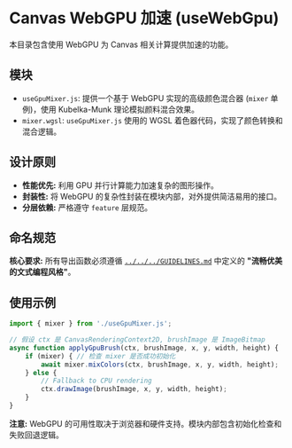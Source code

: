 # Canvas WebGPU 加速 (useWebGpu)

本目录包含使用 WebGPU 为 Canvas 相关计算提供加速的功能。

## 模块

-   `useGpuMixer.js`: 提供一个基于 WebGPU 实现的高级颜色混合器 (`mixer` 单例)，使用 Kubelka-Munk 理论模拟颜料混合效果。
-   `mixer.wgsl`: `useGpuMixer.js` 使用的 WGSL 着色器代码，实现了颜色转换和混合逻辑。

## 设计原则

-   **性能优先:** 利用 GPU 并行计算能力加速复杂的图形操作。
-   **封装性:** 将 WebGPU 的复杂性封装在模块内部，对外提供简洁易用的接口。
-   **分层依赖:** 严格遵守 `feature` 层规范。

## 命名规范

**核心要求:** 所有导出函数必须遵循 [`../../../GUIDELINES.md`](../../../GUIDELINES.md) 中定义的 **"流畅优美的文式编程风格"**。

## 使用示例

```javascript
import { mixer } from './useGpuMixer.js';

// 假设 ctx 是 CanvasRenderingContext2D, brushImage 是 ImageBitmap
async function applyGpuBrush(ctx, brushImage, x, y, width, height) {
    if (mixer) { // 检查 mixer 是否成功初始化
        await mixer.mixColors(ctx, brushImage, x, y, width, height);
    } else {
        // Fallback to CPU rendering
        ctx.drawImage(brushImage, x, y, width, height);
    }
}
```

**注意:** WebGPU 的可用性取决于浏览器和硬件支持。模块内部包含初始化检查和失败回退逻辑。 
